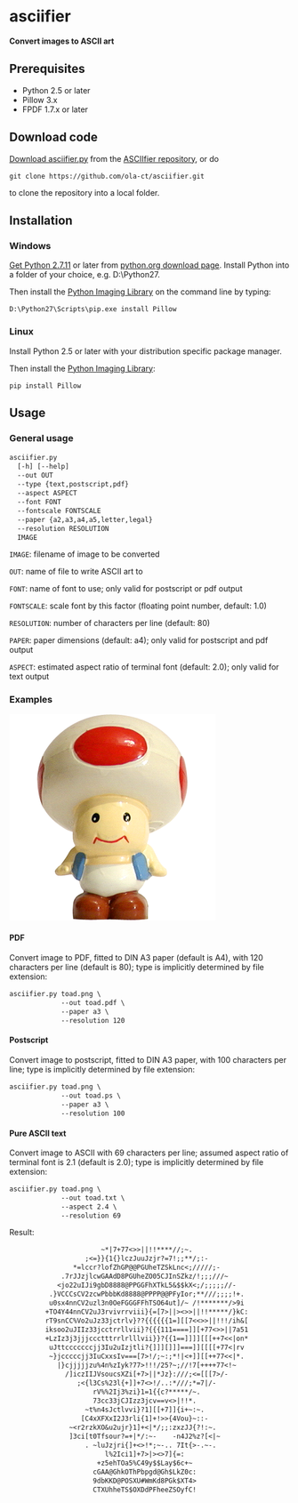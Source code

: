 # asciifier

**Convert images to ASCII art**

## Prerequisites

 - Python 2.5 or later
 - Pillow 3.x
 - FPDF 1.7.x or later


## Download code

[Download asciifier.py](https://raw.githubusercontent.com/ola-ct/asciifier/master/asciifier.py) from the
[ASCIIfier repository](https://github.com/ola-ct/asciifier), or do

```
git clone https://github.com/ola-ct/asciifier.git
```

to clone the repository into a local folder.


## Installation

### Windows

[Get Python 2.7.11](https://www.python.org/downloads/release/python-2711/) or later from
[python.org download page](https://www.python.org/downloads/).
Install Python into a folder of your choice, e.g. D:\Python27.

Then install the [Python Imaging Library](https://github.com/python-pillow/Pillow) on the command line by typing:

```
D:\Python27\Scripts\pip.exe install Pillow
```


### Linux

Install Python 2.5 or later with your distribution specific package manager.

Then install the [Python Imaging Library](https://github.com/python-pillow/Pillow):

```
pip install Pillow
```

## Usage

### General usage

```
asciifier.py 
  [-h] [--help]
  --out OUT
  --type {text,postscript,pdf}
  --aspect ASPECT
  --font FONT
  --fontscale FONTSCALE
  --paper {a2,a3,a4,a5,letter,legal}
  --resolution RESOLUTION
  IMAGE
```

`IMAGE`: filename of image to be converted

`OUT`: name of file to write ASCII art to

`FONT`: name of font to use; only valid for postscript or pdf output

`FONTSCALE`: scale font by this factor (floating point number, default: 1.0)

`RESOLUTION`: number of characters per line (default: 80)

`PAPER`: paper dimensions (default: a4); only valid for postscript and pdf output

`ASPECT`: estimated aspect ratio of terminal font (default: 2.0); only valid for text output


### Examples

![Toad](examples/images/toad.png)

#### PDF

Convert image to PDF, fitted to DIN A3 paper (default is A4),
with 120 characters per line (default is 80);
type is implicitly determined by file extension:

```
asciifier.py toad.png \
             --out toad.pdf \
             --paper a3 \
             --resolution 120
```

#### Postscript

Convert image to postscript, fitted to DIN A3 paper,
with 100 characters per line;
type is implicitly determined by file extension:

```
asciifier.py toad.png \
             --out toad.ps \
             --paper a3 \
             --resolution 100
```

#### Pure ASCII text

Convert image to ASCII with 69 characters per line;
assumed aspect ratio of terminal font is 2.1 (default is 2.0);
type is implicitly determined by file extension:

```
asciifier.py toad.png \
             --out toad.txt \
             --aspect 2.4 \
             --resolution 69
```

Result:

```
                       ~*|7+77<>>||!!****//;~.
                   ;<=}}{1{}lczJuuJzjr?=7!;;**/;:-
                *=lccr?lofZhGP@@PGUheTZSkLnc<;/////;-
             .7rJJzjlcwGAAdD8PGUheZO05CJInSZkz/!;;;///~
            <jo22uIJi9gbD8888@PPGGFhXTkL5&$$kX<;/;;;;;//-
          .}VCCCsCV2zcwPbbbKd8888@PPPP@@PFyIor;**///;;;;!+.
          u0sx4nnCV2uzl3n0OeFGGGFFhTSO64ut]/~ /!*******/>9i
         +TO4Y44nnCV2uJ3rvivrrviii}{=[7>||><>>||!!*****/}kC:
         rT9snCC%Vo2uJz33jctrlv}??{{{{{{1=][[7<<>>||!!!/ih&[
         iksoo2uJIIz33jcctrrllvii}?{{{111====]][+77<>>||7a51
         +LzIz3j3jjjccctttrrlrlllvii}}?{{1==]]]][[[++7<<|on*
          uJttcccccccjj3Iu2uIzjtli?{]]][]]]===]][[[[+77<|rv
          ~}jcccccjj3IuCxxsIv===[7>!/;~:;*!|<+]][[++77<<|*.
            |}cjjjjjzu%4n%zIyk?77>!!!/25?~;//!7[++++77<!~
              /]iczIIJVsoucsXZi[+7>||*Jz}:///;<=[[[7>/-
                 ;<{l3Cs%23l{+]]+7<>!/..:*///;*=7|/-
                     rV%%2Ij3%zi}1=1{{c?*****/~.
                     73cc33jCJIzz3jcv==v<>|!!*.
                   ~t%n4sJctlvvi}?1][[+7]]{i+~:~.
                  [C4xXFXxI2J3rli{1]+!>>{4Vou}~::-
               ~<r2rzkXO&u2ujr}1]+<|*/;;:zxzJJ{?!:~.
               ]3ci[t0Tfsour?=+|*/:~-    -n4J2%z?[<|~
                   . ~luJzjri{]+<>!*;~-.. 7It{>-.~-.
                        l%2Ici1]+7>|><>7]{=:
                      +z5ehTOa5%C49y$$Lay$6c+~
                     cGAA@GhkOThPbpgd@Gh$LkZ0c:
                     9dbKKD@POSXU#WmKd8PGk$XT4>
                     CTXUhheTS$OXDdPFheeZSOyfC!

```
